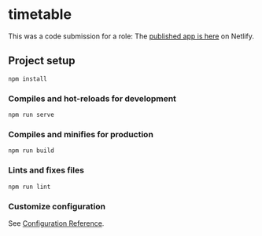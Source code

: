 # timetable

This was a code submission for a role: The [published app is here](https://compassionate-fermat-ac3b74.netlify.app) on Netlify.

## Project setup
```
npm install
```

### Compiles and hot-reloads for development
```
npm run serve
```

### Compiles and minifies for production
```
npm run build
```

### Lints and fixes files
```
npm run lint
```

### Customize configuration
See [Configuration Reference](https://cli.vuejs.org/config/).
